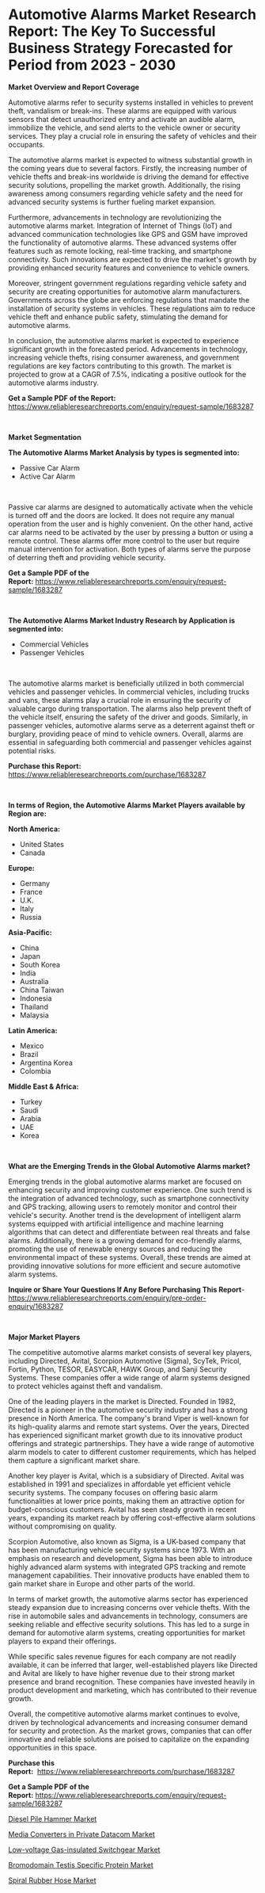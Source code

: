 <p><h1>Automotive Alarms Market Research Report: The Key To Successful Business Strategy Forecasted for Period from 2023 - 2030</h1></p><p><strong>Market Overview and Report Coverage</strong></p>
<p><p>Automotive alarms refer to security systems installed in vehicles to prevent theft, vandalism or break-ins. These alarms are equipped with various sensors that detect unauthorized entry and activate an audible alarm, immobilize the vehicle, and send alerts to the vehicle owner or security services. They play a crucial role in ensuring the safety of vehicles and their occupants.</p><p>The automotive alarms market is expected to witness substantial growth in the coming years due to several factors. Firstly, the increasing number of vehicle thefts and break-ins worldwide is driving the demand for effective security solutions, propelling the market growth. Additionally, the rising awareness among consumers regarding vehicle safety and the need for advanced security systems is further fueling market expansion.</p><p>Furthermore, advancements in technology are revolutionizing the automotive alarms market. Integration of Internet of Things (IoT) and advanced communication technologies like GPS and GSM have improved the functionality of automotive alarms. These advanced systems offer features such as remote locking, real-time tracking, and smartphone connectivity. Such innovations are expected to drive the market's growth by providing enhanced security features and convenience to vehicle owners.</p><p>Moreover, stringent government regulations regarding vehicle safety and security are creating opportunities for automotive alarm manufacturers. Governments across the globe are enforcing regulations that mandate the installation of security systems in vehicles. These regulations aim to reduce vehicle theft and enhance public safety, stimulating the demand for automotive alarms.</p><p>In conclusion, the automotive alarms market is expected to experience significant growth in the forecasted period. Advancements in technology, increasing vehicle thefts, rising consumer awareness, and government regulations are key factors contributing to this growth. The market is projected to grow at a CAGR of 7.5%, indicating a positive outlook for the automotive alarms industry.</p></p>
<p><strong>Get a Sample PDF of the Report:</strong> <a href="https://www.reliableresearchreports.com/enquiry/request-sample/1683287">https://www.reliableresearchreports.com/enquiry/request-sample/1683287</a></p>
<p>&nbsp;</p>
<p><strong>Market Segmentation</strong></p>
<p><strong>The Automotive Alarms Market Analysis by types is segmented into:</strong></p>
<p><ul><li>Passive Car Alarm</li><li>Active Car Alarm</li></ul></p>
<p>&nbsp;</p>
<p><p>Passive car alarms are designed to automatically activate when the vehicle is turned off and the doors are locked. It does not require any manual operation from the user and is highly convenient. On the other hand, active car alarms need to be activated by the user by pressing a button or using a remote control. These alarms offer more control to the user but require manual intervention for activation. Both types of alarms serve the purpose of deterring theft and providing vehicle security.</p></p>
<p><strong>Get a Sample PDF of the Report:</strong>&nbsp;<a href="https://www.reliableresearchreports.com/enquiry/request-sample/1683287">https://www.reliableresearchreports.com/enquiry/request-sample/1683287</a></p>
<p>&nbsp;</p>
<p><strong>The Automotive Alarms Market Industry Research by Application is segmented into:</strong></p>
<p><ul><li>Commercial Vehicles</li><li>Passenger Vehicles</li></ul></p>
<p>&nbsp;</p>
<p><p>The automotive alarms market is beneficially utilized in both commercial vehicles and passenger vehicles. In commercial vehicles, including trucks and vans, these alarms play a crucial role in ensuring the security of valuable cargo during transportation. The alarms also help prevent theft of the vehicle itself, ensuring the safety of the driver and goods. Similarly, in passenger vehicles, automotive alarms serve as a deterrent against theft or burglary, providing peace of mind to vehicle owners. Overall, alarms are essential in safeguarding both commercial and passenger vehicles against potential risks.</p></p>
<p><strong>Purchase this Report:</strong>&nbsp; <a href="https://www.reliableresearchreports.com/purchase/1683287">https://www.reliableresearchreports.com/purchase/1683287</a></p>
<p>&nbsp;</p>
<p><strong>In terms of Region, the Automotive Alarms Market Players available by Region are:</strong></p>
<p>
    <p> <strong> North America: </strong>
        <ul>
            <li>United States</li>
            <li>Canada</li>
        </ul>
        </p> 
    <p> <strong> Europe: </strong>
        <ul>
            <li>Germany</li>
            <li>France</li>
            <li>U.K.</li>
            <li>Italy</li>
            <li>Russia</li>
        </ul>
        </p> 
    <p> <strong> Asia-Pacific: </strong>
        <ul>
            <li>China</li>
            <li>Japan</li>
            <li>South Korea</li>
            <li>India</li>
            <li>Australia</li>
            <li>China Taiwan</li>
            <li>Indonesia</li>
            <li>Thailand</li>
            <li>Malaysia</li>
        </ul>
        </p> 
    <p> <strong> Latin America: </strong>
        <ul>
            <li>Mexico</li>
            <li>Brazil</li>
            <li>Argentina Korea</li>
            <li>Colombia</li>
        </ul>
        </p> 
    <p> <strong> Middle East & Africa: </strong>
        <ul>
            <li>Turkey</li>
            <li>Saudi</li>
            <li>Arabia</li>
            <li>UAE</li>
            <li>Korea</li>
        </ul>
    </p>
    </p>
<p>&nbsp;</p>
<p><strong>What are the Emerging Trends in the Global Automotive Alarms market?</strong></p>
<p><p>Emerging trends in the global automotive alarms market are focused on enhancing security and improving customer experience. One such trend is the integration of advanced technology, such as smartphone connectivity and GPS tracking, allowing users to remotely monitor and control their vehicle's security. Another trend is the development of intelligent alarm systems equipped with artificial intelligence and machine learning algorithms that can detect and differentiate between real threats and false alarms. Additionally, there is a growing demand for eco-friendly alarms, promoting the use of renewable energy sources and reducing the environmental impact of these systems. Overall, these trends are aimed at providing innovative solutions for more efficient and secure automotive alarm systems.</p></p>
<p><strong>Inquire or Share Your Questions If Any Before Purchasing This Report</strong>- <a href="https://www.reliableresearchreports.com/enquiry/pre-order-enquiry/1683287">https://www.reliableresearchreports.com/enquiry/pre-order-enquiry/1683287</a></p>
<p>&nbsp;</p>
<p><strong>Major Market Players</strong></p>
<p><p>The competitive automotive alarms market consists of several key players, including Directed, Avital, Scorpion Automotive (Sigma), ScyTek, Pricol, Fortin, Python, TESOR, EASYCAR, HAWK Group, and Sanji Security Systems. These companies offer a wide range of alarm systems designed to protect vehicles against theft and vandalism.</p><p>One of the leading players in the market is Directed. Founded in 1982, Directed is a pioneer in the automotive security industry and has a strong presence in North America. The company's brand Viper is well-known for its high-quality alarms and remote start systems. Over the years, Directed has experienced significant market growth due to its innovative product offerings and strategic partnerships. They have a wide range of automotive alarm models to cater to different customer requirements, which has helped them capture a significant market share.</p><p>Another key player is Avital, which is a subsidiary of Directed. Avital was established in 1991 and specializes in affordable yet efficient vehicle security systems. The company focuses on offering basic alarm functionalities at lower price points, making them an attractive option for budget-conscious customers. Avital has seen steady growth in recent years, expanding its market reach by offering cost-effective alarm solutions without compromising on quality.</p><p>Scorpion Automotive, also known as Sigma, is a UK-based company that has been manufacturing vehicle security systems since 1973. With an emphasis on research and development, Sigma has been able to introduce highly advanced alarm systems with integrated GPS tracking and remote management capabilities. Their innovative products have enabled them to gain market share in Europe and other parts of the world.</p><p>In terms of market growth, the automotive alarms sector has experienced steady expansion due to increasing concerns over vehicle thefts. With the rise in automobile sales and advancements in technology, consumers are seeking reliable and effective security solutions. This has led to a surge in demand for automotive alarm systems, creating opportunities for market players to expand their offerings.</p><p>While specific sales revenue figures for each company are not readily available, it can be inferred that larger, well-established players like Directed and Avital are likely to have higher revenue due to their strong market presence and brand recognition. These companies have invested heavily in product development and marketing, which has contributed to their revenue growth.</p><p>Overall, the competitive automotive alarms market continues to evolve, driven by technological advancements and increasing consumer demand for security and protection. As the market grows, companies that can offer innovative and reliable solutions are poised to capitalize on the expanding opportunities in this space.</p></p>
<p><strong>Purchase this Report:</strong>&nbsp;&nbsp;<a href="https://www.reliableresearchreports.com/purchase/1683287">https://www.reliableresearchreports.com/purchase/1683287</a></p>
<p></p>
<p><strong>Get a Sample PDF of the Report:</strong>&nbsp;<a href="https://www.reliableresearchreports.com/enquiry/request-sample/1683287">https://www.reliableresearchreports.com/enquiry/request-sample/1683287</a></p>
<p><p><a href="https://github.com/grishafomin4852/Market-Research-Report-List-1/blob/main/diesel-pile-hammer-market.md">Diesel Pile Hammer Market</a></p><p><a href="https://medium.com/@daveblock1987/media-converters-in-private-datacom-market-share-evolution-and-market-growth-trends-2023-2030-adec5c80443b">Media Converters in Private Datacom Market</a></p><p><a href="https://www.linkedin.com/pulse/low-voltage-gas-insulated-switchgear-market-research-report/">Low-voltage Gas-insulated Switchgear Market</a></p><p><a href="https://medium.com/@jewelmohr/bromodomain-testis-specific-protein-market-share-evolution-and-market-growth-trends-2023-2030-3cd24e98792f">Bromodomain Testis Specific Protein Market</a></p><p><a href="https://github.com/abbypearson7765/Market-Research-Report-List-1/blob/main/spiral-rubber-hose-market.md">Spiral Rubber Hose Market</a></p></p>